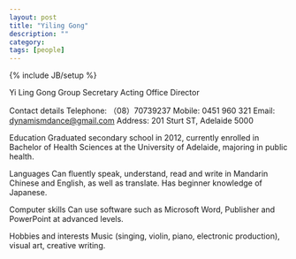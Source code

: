 ```yaml
---
layout: post
title: "Yiling Gong"
description: ""
category: 
tags: [people]
---
```

{% include JB/setup %}


Yi Ling Gong
Group Secretary
Acting Office Director

Contact details
Telephone: （08）70739237
Mobile:  0451 960 321
Email: dynamismdance@gmail.com
Address: 201 Sturt ST, Adelaide 5000


Education
Graduated secondary school in 2012, currently enrolled in Bachelor of Health Sciences at the University of Adelaide, majoring in public health.

Languages
Can fluently speak, understand, read and write in Mandarin Chinese and English, as well as translate. Has beginner knowledge of Japanese.

Computer skills
Can use software such as Microsoft Word, Publisher and PowerPoint at advanced levels.

Hobbies and interests
Music (singing, violin, piano, electronic production), visual art, creative writing.
